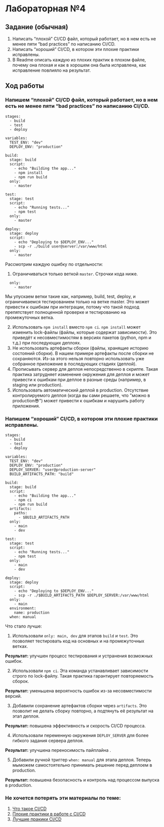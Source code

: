 # Лабораторная №4 

## Задание (обычная)

1. Написать “плохой” CI/CD файл, который работает, но в нем есть не менее пяти “bad practices” по написанию CI/CD.
2. Написать “хороший” CI/CD, в котором эти плохие практики исправлены.
3. В Readme описать каждую из плохих практик в плохом файле, почему она плохая и как в хорошем она была исправлена, как исправление повлияло на результат.

## Ход работы
### Напишем “плохой” CI/CD файл, который работает, но в нем есть не менее пяти “bad practices” по написанию CI/CD.

```
stages:
  - build
  - test
  - deploy

variables:
  TEST_ENV: "dev"
  DEPLOY_ENV: "production"

build:
  stage: build
  script:
    - echo "Building the app..."
    - npm install
    - npm run build
  only:
    - master

test:
  stage: test
  script:
    - echo "Running tests..."
    - npm test
  only:
    - master

deploy:
  stage: deploy
  script:
    - echo "Deploying to $DEPLOY_ENV..."
    - scp -r ./build user@server:/var/www/html
  only:
    - master
```
Рассмотрим каждую ошибку по отдельности:
1. Ограничиваться только веткой `master`. Строчки кода ниже.
```
  only:
    - master
```
Мы упускаем ветки такие как, например, build, test, deploy, и ограничиваемся тестированием только на ветке master. Это может привести к ошибкам при интеграции, потому что такой подход препятствует полноценной проверке и тестированию на промежуточных ветка.

2. Использовать `npm install` вместо `npm ci`. `npm install` может изменить lock-файлы (файлы, которые содержат зависимости). Это приведёт к несовместимостям в версиях пакетов (python, npm и т.д.) при последующих деплоях.
3. Не использовать артефакты сборки (файлы, хранящие историю состояний сборки). В нашем примере артефакты после сборки не сохраняются. Из-за этого нельзя повторно использовать уже собранное приложение в последующих стадиях (деплой).
4. Прописывать сервер для деплоя непосредственно в скрипте. Такая практика затрудняет изменение окружения для деплоя и может привести к ошибкам при деплое в разные среды (например, в staging или production).
5. Использовать автоматический деплой в production. Отсутствие контролируемого деплоя (когда вы сами решаете, что "можно в production😎") может привести к ошибкам и нарушить работу приложения.
### Напишем “хороший” CI/CD, в котором эти плохие практики исправлены.
```
stages:
  - build
  - test
  - deploy

variables:
  TEST_ENV: "dev"
  DEPLOY_ENV: "production"
  DEPLOY_SERVER: "user@production-server"
  BUILD_ARTIFACTS_PATH: "build"

build:
  stage: build
  script:
    - echo "Building the app..."
    - npm ci
    - npm run build
  artifacts:
    paths:
      - $BUILD_ARTIFACTS_PATH
  only:
    - main
    - dev

test:
  stage: test
  script:
    - echo "Running tests..."
    - npm test
  only:
    - main
    - dev

deploy:
  stage: deploy
  script:
    - echo "Deploying to $DEPLOY_ENV..."
    - scp -r ./$BUILD_ARTIFACTS_PATH $DEPLOY_SERVER:/var/www/html
  only:
    - main
  environment:
    name: production
  when: manual

```
Что стало лучше:
1. Использовали `only: main, dev` для этапов `build` и `test`. Это позволяет тестировать код на основных и на промежуточных ветках. 
   
<b>Результат:</b> улучшен процесс тестирования и устранения возможных ошибок.

2. Использовали `npm ci`. Эта команда устанавливает зависимости строго по lock-файлу. Такая практика гарантирует повторяемость сборок.

<b>Результат:</b> уменьшена вероятность ошибок из-за несовместимости версий.

3. Добавили сохранение артефактов сборки через `artifacts`. Это позволит не делать сборку повторно, а подтянуть её результат на этап деплоя.
   
<b>Результат:</b> повышена эффективность и скорость CI/CD процесса.

4. Использовали переменную окружения `DEPLOY_SERVER` для более гибкого задания сервера деплоя. 
   
<b>Результат:</b> улучшена переносимость пайплайна .

5. Добавили ручной триггер `when: manual` для этапа деплоя. Теперь мыможем самостоятельно принимать решение перед деплоем в production.

<b>Результат:</b> повышена безопасность и контроль над процессом выпуска в production.


### Не хочется потерять эти материалы по теме:
1. [Что такое CI/CD](https://habr.com/ru/companies/otus/articles/515078/)
2. [Плохие практики в работе с CI/CD](https://habr.com/ru/articles/719352/)
3. [Лучшие пракики CI/CD](https://habr.com/ru/companies/flant/articles/345116/)


